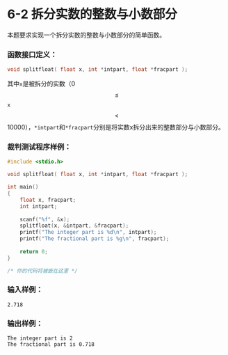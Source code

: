 # 6-2 拆分实数的整数与小数部分

本题要求实现一个拆分实数的整数与小数部分的简单函数。

### 函数接口定义：
```c++
void splitfloat( float x, int *intpart, float *fracpart );
```
其中`x`是被拆分的实数（0$$\le$$`x`$$<$$10000），`*intpart`和`*fracpart`分别是将实数x拆分出来的整数部分与小数部分。

### 裁判测试程序样例：
```c++
#include <stdio.h>

void splitfloat( float x, int *intpart, float *fracpart );

int main()
{
    float x, fracpart;
    int intpart;
    
    scanf("%f", &x);
    splitfloat(x, &intpart, &fracpart);
    printf("The integer part is %d\n", intpart);
    printf("The fractional part is %g\n", fracpart);
    
    return 0;
}

/* 你的代码将被嵌在这里 */
```

### 输入样例：
```in
2.718
```

### 输出样例：
```out
The integer part is 2
The fractional part is 0.718
```
